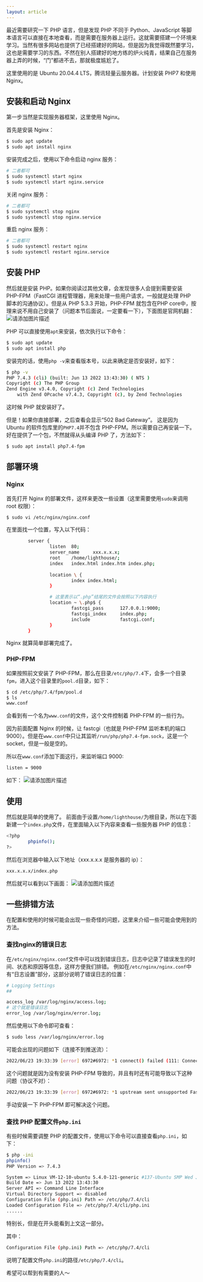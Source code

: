 ```yaml
---
layout: article
---
```

最近需要研究一下 PHP 语言，但是发现 PHP 不同于 Python、JavaScript 等脚本语言可以直接在本地查看，而是需要在服务器上运行。这就需要搭建一个环境来学习。当然有很多网站也提供了已经搭建好的网站，但是因为我觉得既然要学习，这也是需要学习的东西。不然在别人搭建好的地方练的炉火纯青，结果自己在服务器上弄的时候，“门”都进不去，那就极度尴尬了。

这里使用的是 Ubuntu 20.04.4 LTS，腾讯轻量云服务器。计划安装 PHP7 和使用 Nginx。

## 安装和启动 Nginx
第一步当然是实现服务器框架，这里使用 Nginx。

首先是安装 Nginx：

```bash
$ sudo apt update
$ sudo apt install nginx
```

安装完成之后，使用以下命令启动 nginx 服务：
```bash
# 二者都可
$ sudo systemctl start nginx
$ sudo systemctl start nginx.service
```

关闭 nginx 服务：
```bash
# 二者都可
$ sudo systemctl stop nginx
$ sudo systemctl stop nginx.service
```

重启 nginx 服务：
```bash
# 二者都可
$ sudo systemctl restart nginx
$ sudo systemctl restart nginx.service
```

## 安装 PHP
然后就是安装 PHP。如果你阅读过其他文章，会发现很多人会提到需要安装 PHP-FPM（FastCGI 进程管理器，用来处理一些用户请求，一般就是处理 PHP 脚本的沟通协议）。但是从 PHP 5.3.3 开始，PHP-FPM 就包含在PHP core中，按理来说不用自己安装了（问题本节后面说，一定要看一下），下面图是官网机翻：![请添加图片描述](https://img-blog.csdnimg.cn/d75e5fbe075e424b86b524a3220bbfe9.png)

PHP 可以直接使用`apt`来安装，依次执行以下命令：

```bash
$ sudo apt update
$ sudo apt install php
```

安装完的话，使用`php -v`来查看版本号，以此来确定是否安装好，如下：

```bash
$ php -v
PHP 7.4.3 (cli) (built: Jun 13 2022 13:43:30) ( NTS )
Copyright (c) The PHP Group
Zend Engine v3.4.0, Copyright (c) Zend Technologies
    with Zend OPcache v7.4.3, Copyright (c), by Zend Technologies
```
这时候 PHP 就安装好了。

但是！如果你直接部署，之后查看会显示“502 Bad Gateway”。
这是因为 Ubuntu 的软件包库里的`PHP7.4`并不包含 PHP-FPM。所以需要自己再安装一下。好在提供了一个包，不然就得从头编译 PHP 了，方法如下：

```bash
$ sudo apt install php7.4-fpm
```

## 部署环境

### Nginx
首先打开 Nginx 的部署文件，这样来更改一些设置（这里需要使用`sudo`来调用 root 权限）：

```bash
$ sudo vi /etc/nginx/nginx.conf
```
在里面找一个位置，写入以下代码：

```bash
		server {
                listen  80;
                server_name     xxx.x.x.x;
                root    /home/lighthouse/;
                index   index.html index.htm index.php;
		
                location \ {
                        index index.html;
                }

				# 这里表示以“.php”结尾的文件会按照以下内容执行
                location ~ \.php$ {
                        fastcgi_pass      127.0.0.1:9000;
                        fastcgi_index     index.php;
                        include           fastcgi.conf;
                }
        }
```
Nginx 就算简单部署完成了。

### PHP-FPM
如果按照前文安装了 PHP-FPM，那么在目录`/etc/php/7.4`下，会多一个目录`fpm`，进入这个目录里的`pool.d`目录，如下：

```bash
$ cd /etc/php/7.4/fpm/pool.d
$ ls
www.conf
```
会看到有一个名为`www.conf`的文件，这个文件控制着 PHP-FPM 的一些行为。

因为前面配置 Nginx 的时候，让 fastcgi（也就是 PHP-FPM 监听本机的端口 9000）。但是在`www.conf`中只让其监听`/run/php/php7.4-fpm.sock`，这是一个 socket，但是一般是空的。

所以在`www.conf`添加下面这行，来监听端口 9000:

```bash
listen = 9000
```
如下：
![请添加图片描述](https://img-blog.csdnimg.cn/b53f908df689444a89d9f8e1200ef445.png)

## 使用
然后就是简单的使用了。
前面由于设置`/home/lighthouse/`为根目录，所以在下面新建一个`index.php`文件，在里面输入以下内容来查看一些服务器 PHP 的信息：

```bash
<?php
        phpinfo();
?>
```

然后在浏览器中输入以下地址（xxx.x.x.x 是服务器的 ip）：

```bash
xxx.x.x.x/index.php
```
然后就可以看到以下画面：
![请添加图片描述](https://img-blog.csdnimg.cn/14476407844c45f4b26c9af74d0b0eb5.png)

## 一些排错方法
在配置和使用的时候可能会出现一些奇怪的问题，这里来介绍一些可能会使用到的方法。

### 查找nginx的错误日志
在`/etc/nginx/nginx.conf`文件中可以找到错误日志，日志中记录了错误发生的时间、状态和原因等信息，这样方便我们排错。
例如在`/etc/nginx/nginx.conf`中有“日志设置”部分，这部分说明了错误日志的位置：

```bash
# Logging Settings
##

access_log /var/log/nginx/access.log;
# 这个就是错误日志
error_log /var/log/nginx/error.log;
```

然后使用以下命令即可查看：

```bash
$ sudo less /var/log/nginx/error.log
```

可能会出现的问题如下（连接不到推送流）：

```bash
2022/06/23 19:33:39 [error] 6972#6972: *1 connect() failed (111: Connection refused) while connecting to upstream, client: xxx.xxx.xxx.xx, server: xxx.x.x.x, request: "GET /index.php HTTP/1.1", upstream: "fastcgi://127.0.0.1:9000", host: "xxx.x.x.x"

```
这个问题就是因为没有安装 PHP-FPM 导致的，并且有时还有可能导致以下这种问题（协议不对）：

```bash
2022/06/23 19:33:39 [error] 6972#6972: *1 upstream sent unsupported FastCGI protocol version: 72 while reading response header from upstream, client: xxx.xxx.xxx.xx, server: xxx.x.x.x, request: "GET /index.php HTTP/1.1", upstream: "fastcgi://127.0.0.1:9000", host: "xxx.x.x.x"
```
手动安装一下 PHP-FPM 即可解决这个问题。

### 查找 PHP 配置文件`php.ini`
有些时候需要调整 PHP 的配置文件，使用以下命令可以直接查看`php.ini`，如下：
```bash
$ php -ini
phpinfo()
PHP Version => 7.4.3

System => Linux VM-12-10-ubuntu 5.4.0-121-generic #137-Ubuntu SMP Wed Jun 15 13:33:07 UTC 2022 x86_64
Build Date => Jun 13 2022 13:43:30
Server API => Command Line Interface
Virtual Directory Support => disabled
Configuration File (php.ini) Path => /etc/php/7.4/cli
Loaded Configuration File => /etc/php/7.4/cli/php.ini
......
```
特别长，但是在开头能看到上文这一部分。

其中：

```bash
Configuration File (php.ini) Path => /etc/php/7.4/cli
```

说明了配置文件`php.ini`的路径`/etc/php/7.4/cli`。

希望可以帮到有需要的人～